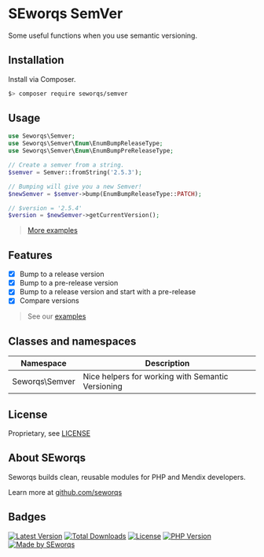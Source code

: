 # SEworqs SemVer 

Some useful functions when you use semantic versioning.

## Installation

Install via Composer.
```bash
$> composer require seworqs/semver
```

## Usage
```php
use Seworqs\Semver;
use Seworqs\Semver\Enum\EnumBumpReleaseType;
use Seworqs\Semver\Enum\EnumBumpPreReleaseType;

// Create a semver from a string.
$semver = Semver::fromString('2.5.3');

// Bumping will give you a new Semver!
$newSemver = $semver->bump(EnumBumpReleaseType::PATCH);

// $version = '2.5.4'
$version = $newSemver->getCurrentVersion();
```
> [More examples](docs/Examples.md)

## Features 
- [X] Bump to a release version
- [X] Bump to a pre-release version
- [X] Bump to a release version and start with a pre-release
- [X] Compare versions

> See our [examples](docs/Examples.md)
 
## Classes and namespaces

| Namespace      | Description                                       |
|----------------|---------------------------------------------------|
| Seworqs\Semver | Nice helpers for working with Semantic Versioning |

## License

Proprietary, see [LICENSE](./LICENSE)

## About SEworqs
Seworqs builds clean, reusable modules for PHP and Mendix developers.

Learn more at [github.com/seworqs](https://github.com/seworqs)

## Badges
[![Latest Version](https://img.shields.io/packagist/v/seworqs/semver.svg?style=flat-square)](https://packagist.org/packages/seworqs/semver)
[![Total Downloads](https://img.shields.io/packagist/dt/seworqs/semver.svg?style=flat-square)](https://packagist.org/packages/seworqs/semver)
[![License](https://img.shields.io/packagist/l/seworqs/semver?style=flat-square)](https://packagist.org/packages/seworqs/semver)
[![PHP Version](https://img.shields.io/packagist/php-v/seworqs/semver.svg?style=flat-square)](https://packagist.org/packages/seworqs/semver)
[![Made by SEworqs](https://img.shields.io/badge/made%20by-SEworqs-002d74?style=flat-square&logo=https://raw.githubusercontent.com/seworqs/semver/main/assets/logo.svg&logoColor=white)](https://github.com/seworqs)

